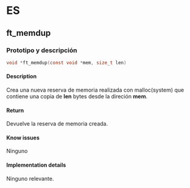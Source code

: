 # ES
## ft_memdup
### Prototipo y descripción
```c
void *ft_memdup(const void *mem, size_t len)
```
#### Description
Crea una nueva reserva de memoria realizada con malloc(system) que contiene una copia de **len** bytes desde la direción **mem**.
#### Return
Devuelve la reserva de memoria creada.
#### Know issues
Ninguno
#### Implementation details
Ninguno relevante.